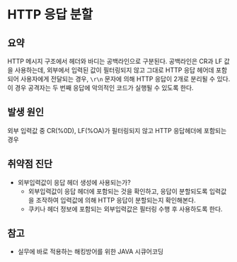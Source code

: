 # HTTP 응답 분할
## 요약
HTTP 메시지 구조에서 헤더와 바디는 공백라인으로 구분된다. 공백라인은 CR과 LF 값을 사용하는데, 외부에서 입력된 값이 필터링되지 않고 그대로 HTTP 응답 헤어데 포함되어 사용자에게 전달되는 경우, `\r\n` 문자에 의해 HTTP 응답이 2개로 분리될 수 있다. 이 경우 공격자는 두 번째 응답에 악의적인 코드가 실행될 수 있도록 한다.

## 발생 원인
외부 입력값 중 CR(%0D), LF(%OA)가 필터링되지 않고 HTTP 응답헤더에 포함되는 경우

## 취약점 진단
- 외부입력값이 응답 헤더 생성에 사용되는가?
   - 외부입력값이 응답 헤더에 포함되는 것을 확인하고, 응답이 분할되도록 입력값을 조작하여 입력값에 의해 HTTP 응답이 분할되는지 확인해본다.
   - 쿠키나 헤더 정보에 포함되는 외부입력값은 필터링 수행 후 사용하도록 한다.


## 참고
- 실무에 바로 적용하는 해킹방어를 위한 JAVA 시큐어코딩
